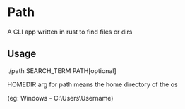# Path

A CLI app written in rust to find files or dirs

## Usage

./path SEARCH_TERM PATH[optional]

HOMEDIR arg for path means the home directory of the os

(eg: Windows - C:\Users\Username)
